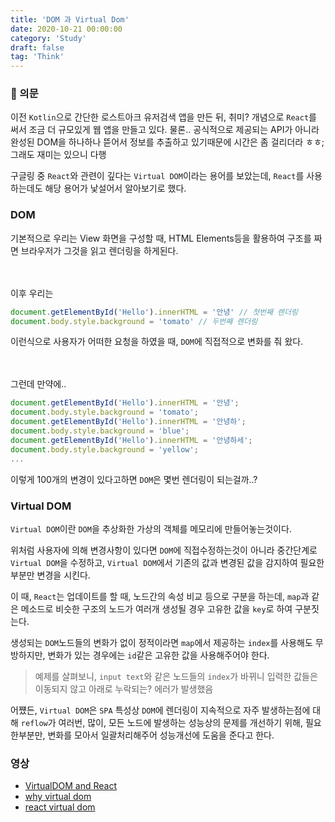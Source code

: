 ```yaml
---
title: 'DOM 과 Virtual Dom'
date: 2020-10-21 00:00:00
category: 'Study'
draft: false
tag: 'Think'
---
```


### 🤔 의문

이전 `Kotlin`으로 간단한 로스트아크 유저검색 앱을 만든 뒤, 취미? 개념으로 `React`를 써서 조금 더 규모있게 웹 앱을 만들고 있다. 물론.. 공식적으로 제공되는 API가 아니라 완성된 DOM을 하나하나 뜯어서 정보를 추출하고 있기때문에 시간은 좀 걸리더라 ㅎㅎ; 그래도 재미는 있으니 다행

구글링 중 `React`와 관련이 깊다는 `Virtual DOM`이라는 용어를 보았는데, `React`를 사용하는데도 해당 용어가 낯설어서 알아보기로 했다.

### DOM

기본적으로 우리는 View 화면을 구성할 때, HTML Elements등을 활용하여 구조를 짜면 브라우저가 그것을 읽고 렌더링을 하게된다.

<br>
<br>
이후 우리는

```javascript
document.getElementById('Hello').innerHTML = '안녕' // 첫번째 렌더링
document.body.style.background = 'tomato' // 두번째 렌더링
```

이런식으로 사용자가 어떠한 요청을 하였을 때, `DOM`에 직접적으로 변화를 줘 왔다.

<br>
<br>
그런데 만약에..

```javascript
document.getElementById('Hello').innerHTML = '안녕';
document.body.style.background = 'tomato';
document.getElementById('Hello').innerHTML = '안녕하';
document.body.style.background = 'blue';
document.getElementById('Hello').innerHTML = '안녕하세';
document.body.style.background = 'yellow';
...
```

이렇게 100개의 변경이 있다고하면 `DOM`은 몇번 렌더링이 되는걸까..?

### Virtual DOM

`Virtual DOM`이란 `DOM`을 추상화한 가상의 객체를 메모리에 만들어놓는것이다.

위처럼 사용자에 의해 변경사항이 있다면 `DOM`에 직접수정하는것이 아니라 중간단계로 `Virtual DOM`을 수정하고, `Virtual DOM`에서 기존의 값과 변경된 값을 감지하여 필요한 부분만 변경을 시킨다.

이 때, `React`는 업데이트를 할 때, 노드간의 속성 비교 등으로 구분을 하는데, `map`과 같은 메소드로 비슷한 구조의 노드가 여러개 생성될 경우 고유한 값을 `key`로 하여 구분짓는다.

생성되는 `DOM`노드들의 변화가 없이 정적이라면 `map`에서 제공하는 `index`를 사용해도 무방하지만, 변화가 있는 경우에는 `id`같은 고유한 값을 사용해주어야 한다.

> 예제를 살펴보니, `input text`와 같은 노드들의 `index`가 바뀌니 입력한 값들은 이동되지 않고 아래로 누락되는? 에러가 발생했음

어쩄든, `Virtual DOM`은 `SPA` 특성상 `DOM`에 렌더링이 지속적으로 자주 발생하는점에 대해 `reflow`가 여러번, 많이, 모든 노드에 발생하는 성능상의 문제를 개선하기 위해, 필요한부분만, 변화를 모아서 일괄처리해주어 성능개선에 도움을 준다고 한다.

### 영상

- [VirtualDOM and React](https://www.youtube.com/watch?v=muc2ZF0QIO4)
- [why virtual dom](https://velopert.com/3236)
- [react virtual dom](https://programmingwithmosh.com/react/react-virtual-dom-explained/)
